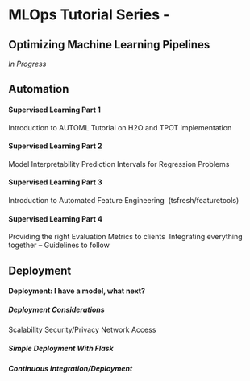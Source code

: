 # MLOps Tutorial Series - 
## Optimizing Machine Learning Pipelines 
*In Progress*


## Automation

#### Supervised Learning Part 1
Introduction to AUTOML
Tutorial on H2O and TPOT implementation
#### Supervised Learning Part 2
Model Interpretability
Prediction Intervals for Regression Problems
#### Supervised Learning Part 3
Introduction to Automated Feature Engineering  (tsfresh/featuretools)
#### Supervised Learning Part 4
Providing the right Evaluation Metrics to clients 
Integrating everything together – Guidelines to follow

## Deployment
#### Deployment: I have a model, what next?
##### Deployment Considerations
  Scalability
  Security/Privacy
  Network Access
##### Simple Deployment With Flask
##### Continuous Integration/Deployment



